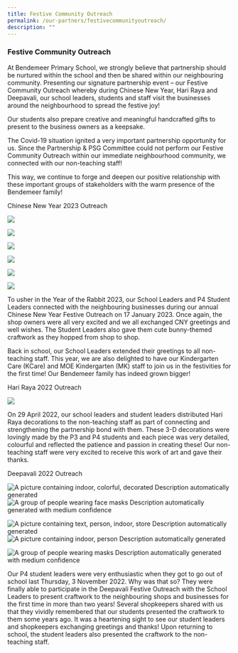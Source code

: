 ```yaml
---
title: Festive Community Outreach
permalink: /our-partners/festivecommunityoutreach/
description: ""
---
```

### Festive Community Outreach 

At Bendemeer Primary School, we strongly believe that partnership should be nurtured within the school and then be shared within our neighbouring community. Presenting our signature partnership event – our Festive Community Outreach whereby during Chinese New Year, Hari Raya and Deepavali, our school leaders, students and staff visit the businesses around the neighbourhood to spread the festive joy! 

Our students also prepare creative and meaningful handcrafted gifts to present to the business owners as a keepsake.

The Covid-19 situation ignited a very important partnership opportunity for us. Since the Partnership & PSG Committee could not perform our Festive Community Outreach within our immediate neighbourhood community, we connected with our non-teaching staff! 

This way, we continue to forge and deepen our positive relationship with these important groups of stakeholders with the warm presence of the Bendemeer family!

  

Chinese New Year 2023 Outreach

![](/images/Our%20Partners/cny%20outreach%2023%201.jpg)

![](/images/Our%20Partners/cny%20outreach%2023%202.jpg)

![](/images/Our%20Partners/cny%20outreach%2023%203.jpg)

![](/images/Our%20Partners/cny%20outreach%2023%204.jpg)

![](/images/Our%20Partners/cny%20outreach%2023%205.jpg)

![](/images/Our%20Partners/cny%20outreach%2023%206.jpg)

To usher in the Year of the Rabbit 2023, our School Leaders and P4 Student Leaders connected with the neighbouring businesses during our annual Chinese New Year Festive Outreach on 17 January 2023. Once again, the shop owners were all very excited and we all exchanged CNY greetings and well wishes. The Student Leaders also gave them cute bunny-themed craftwork as they hopped from shop to shop.

Back in school, our School Leaders extended their greetings to all non-teaching staff. This year, we are also delighted to have our Kindergarten Care (KCare) and MOE Kindergarten (MK) staff to join us in the festivities for the first time! Our Bendemeer family has indeed grown bigger!

  

Hari Raya 2022 Outreach

![](/images/Our%20Partners/hari%20raya%20outreach%2023.jpg)

On 29 April 2022, our school leaders and student leaders distributed Hari Raya decorations to the non-teaching staff as part of connecting and strengthening the partnership bond with them. These 3-D decorations were lovingly made by the P3 and P4 students and each piece was very detailed, colourful and reflected the patience and passion in creating these! Our non-teaching staff were very excited to receive this work of art and gave their thanks.

  
  
  
 

Deepavali 2022 Outreach

![A picture containing indoor, colorful, decorated
Description automatically generated](https://lh4.googleusercontent.com/ISOg5esOyprly4birO9fEmk-rr5aKLzR2rFJqjTsJk_fQh2Zbv_2JoYlizLpz5tVEYNr-q9n9WiyTKZebyurL4rShONsEXxCkKtF0IuWJRuDpTmvAb4pEXSZQTfcX90R2zDL3ASdavOSbpSM-JobDWwRY3ruFTLS)![A group of people wearing face masks
Description automatically generated with medium confidence](https://lh5.googleusercontent.com/oSRcPrWPo5CanUFmtPsBXRM3QBMaboZy06xo-yHSXjFqg5lR9ph7Amj6pfFqLUp-kXmB0gVbeHkQvjsPew1meTGU8-Jk_4KvEP9i9Eohk-jzlP-ai56qkD0iKyewH2qswgyGAnz3mPCXOEbwuKwVzWsV7Njc52Ah)

![A picture containing text, person, indoor, store
Description automatically generated](https://lh6.googleusercontent.com/iG298mw4ofnlQ1rSujVIa0hh_DZDMzH937vkME_6G3_wEnnwWnC2Hlq7CKfOe8dLuGdvd4KWNL4SAJQ-4niH7WPgSjwyaWZ_fyW-5QG3B5lHle5uQ-5sf9UHGNi7xISbfygs6FtMz0M4CYBWU07ufR7KH2HfA5XZ)![A picture containing indoor, person
Description automatically generated](https://lh4.googleusercontent.com/HmOyfYtkZl-1PUj689DTM_1fU55YWptH3Pws86nbjOeD1FuugWVSgmlsynNXYtqJcYO4iX6m6HKTyJd3NWEK_e3kcyv5H2nnpp2Gp_7VuIUFd4Wo1YXMAPt3gDRu0E3pKINR65Ot7Okjx_8WyfhkA5d3omuyb51e)

![A group of people wearing masks
Description automatically generated with medium confidence](https://lh6.googleusercontent.com/2Q7lni_4IAC3Nm3IKYGlbbNSF4G5WmIpnzLYNt5ShzU820b_dRtIERCz8Hh00Y5zKcJT6FWax8EnnVYFcTofdTFIukO6RejIWZ8clnVfQY_bunJUsu8OoVVooNC29JJVOw0BNIgmpmWCwYmSadIC6zOEXSC5D9vv)

Our P4 student leaders were very enthusiastic when they got to go out of school last Thursday, 3 November 2022. Why was that so? They were finally able to participate in the Deepavali Festive Outreach with the School Leaders to present craftwork to the neighbouring shops and businesses for the first time in more than two years! Several shopkeepers shared with us that they vividly remembered that our students presented the craftwork to them some years ago. It was a heartening sight to see our student leaders and shopkeepers exchanging greetings and thanks! Upon returning to school, the student leaders also presented the craftwork to the non-teaching staff.